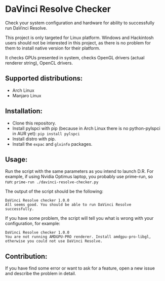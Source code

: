 # DaVinci Resolve Checker

Check your system configuration and hardware for ability to successfully run DaVinci Resolve.

This project is only targeted for Linux platform. Windows and Hackintosh users should not be interested in this project, as there is no problem for them to install native version for their platform.

It checks GPUs presented in system, checks OpenGL drivers (actual renderer string), OpenCL drivers.


## Supported distributions:

* Arch Linux
* Manjaro Linux

## Installation:

* Clone this repository.
* Install pylspci with pip (because in Arch Linux there is no python-pylspci in AUR yet): `pip install pylspci` 
* Install distro with pip.
* Install the `expac` and `glxinfo` packages.

## Usage:

Run the script with the same parameters as you intend to launch D.R.
For example, if using Nvidia Optimus laptop, you probably use prime-run, so run:
`prime-run ./davinci-resolve-checker.py`

The output of the script should be the following:
```
DaVinci Resolve checker 1.0.0
All seems good. You should be able to run DaVinci Resolve successfully.
```

If you have some problem, the script will tell you what is wrong with your configuration, for example:
```
DaVinci Resolve checker 1.0.0
You are not running AMDGPU-PRO renderer. Install amdgpu-pro-libgl, otherwise you could not use DaVinci Resolve.
```

## Contribution:
If you have find some error or want to ask for a feature, open a new issue and describe the problem in detail.
